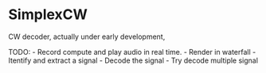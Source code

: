 # SimplexCW
CW decoder, actually under early development,

TODO:
	- Record compute and play audio in real time.
	- Render in waterfall
	- Itentify and extract a signal
	- Decode the signal
	- Try decode multiple signal
